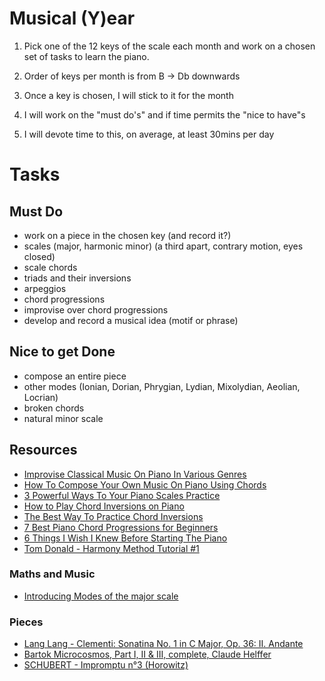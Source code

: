 # Musical (Y)ear

1) Pick one of the 12 keys of the scale each month and work on a chosen set of tasks to learn the piano.

2) Order of keys per month is from B -> Db downwards

3) Once a key is chosen, I will stick to it for the month

4) I will work on the "must do's" and if time permits the "nice to have"s

5) I will devote time to this, on average, at least 30mins per day

# Tasks

## Must Do
* work on a piece in the chosen key (and record it?)
* scales (major, harmonic minor) (a third apart, contrary motion, eyes closed)
* scale chords
* triads and their inversions
* arpeggios
* chord progressions
* improvise over chord progressions
* develop and record a musical idea (motif or phrase)

## Nice to get Done
* compose an entire piece
* other modes (Ionian, Dorian, Phrygian, Lydian, Mixolydian, Aeolian, Locrian)
* broken chords
* natural minor scale

## Resources

* [Improvise Classical Music On Piano In Various Genres](https://youtu.be/lksxK2LzKy4?si=4jgMT-vDixsUzZhL)
* [How To Compose Your Own Music On Piano Using Chords](https://youtu.be/m8UB7xAf8qc?si=V65dmDBmzs4KkrUq)
* [3 Powerful Ways To Your Piano Scales Practice](https://youtu.be/kWoPRcUwR54?si=Hx2-cjiCqitJZ2CU)
* [How to Play Chord Inversions on Piano](https://youtu.be/i9ANZHp8CT0?si=8zI9f1BckdnymEE_)
* [The Best Way To Practice Chord Inversions](https://youtu.be/O3USAjBcnkM?si=fGSXRYxjNvDEnzFJ)
* [7 Best Piano Chord Progressions for Beginners](https://www.youtube.com/watch?v=kRcuIIYKxLM&t=664s)
* [6 Things I Wish I Knew Before Starting The Piano](https://youtu.be/7TN_xoi4P_w?si=zrONISLEy5cLAQvy)
* [Tom Donald - Harmony Method Tutorial #1](https://youtu.be/pJnUfH2uUZE?si=ftq4Gr5UtYfwfyZH)

### Maths and Music
* [Introducing Modes of the major scale](https://youtu.be/x6r2RhlJ4Mw?si=oZpqTy6wD8EQLUMJ)

### Pieces
* [Lang Lang - Clementi: Sonatina No. 1 in C Major, Op. 36: II. Andante](https://youtu.be/dpJ-42sN0eQ?si=85z73UNJwLWFiaqx)
* [Bartok Microcosmos, Part I, II & III, complete, Claude Helffer](https://youtu.be/UvDZKvBpgi4?si=TblsxJ6qE8MfuMmW)
* [SCHUBERT - Impromptu n°3 (Horowitz)](https://youtu.be/FxhbAGwEYGQ?si=0m6RJFt4SHCE6-aO)

